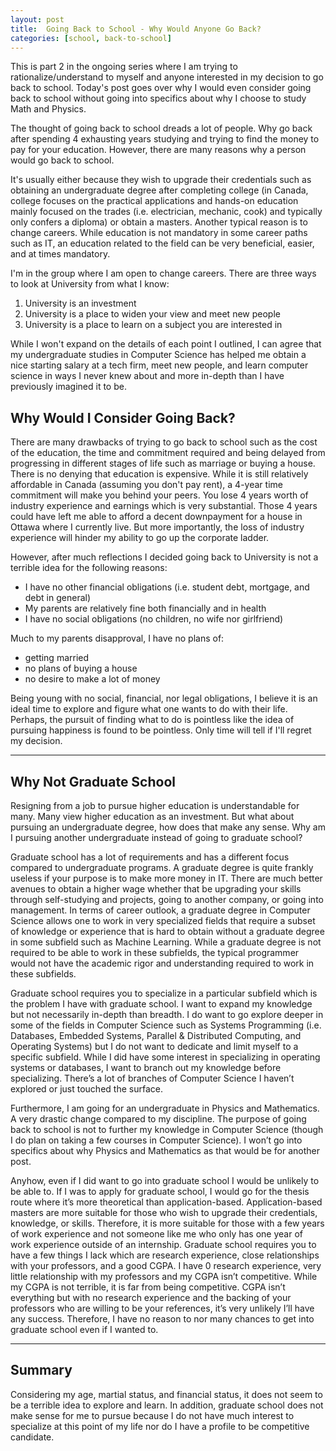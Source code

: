 ```yaml
---
layout: post
title:  Going Back to School - Why Would Anyone Go Back?
categories: [school, back-to-school]
---
```


This is part 2 in the ongoing series where I am trying to 
rationalize/understand to myself and anyone interested in my decision 
to go back to school. Today's post goes over why I would even consider going 
back to school without going into specifics about why I choose to study Math 
and Physics.

The thought of going back to school dreads a lot of people. Why go back after 
spending 4 exhausting years studying and trying to find the money to pay 
for your education. However, there are many reasons why a person would 
go back to school.

It's usually either because they wish to upgrade their 
credentials such as obtaining an
undergraduate degree after completing college (in Canada, college focuses on 
the practical applications and hands-on education mainly focused on the 
trades (i.e. electrician, mechanic, cook) and typically only confers a 
diploma) or obtain a masters. Another typical reason is to change careers. 
While education is not mandatory in some career paths such as IT, 
an education related to the field can be very beneficial, easier, and 
at times mandatory.
                                
I'm in the group where I am open to change careers. 
There are three ways to look at University from what I know:                    
1. University is an investment                                                  
2. University is a place to widen your view and meet new people                 
3. University is a place to learn on a subject you are interested in            
                                                                                
While I won't expand on the details of each point I outlined, I can 
agree that my undergraduate studies in Computer Science has helped 
me obtain a nice starting salary at a tech firm, meet new people, and learn 
computer science in ways I never knew about and more in-depth than I have 
previously imagined it to be.                    

## Why Would I Consider Going Back?

There are many drawbacks of trying to go back to school such as the cost of 
the education, the time and commitment required and being delayed 
from progressing in different stages of life such as marriage or buying a house. 
There is no denying that education is expensive. While it is still relatively 
affordable in Canada (assuming you don't pay rent), a 4-year time commitment 
will make you behind your peers. You lose 4 years worth of 
industry experience and earnings which is very substantial. Those 4 years 
could have left me able to afford a decent downpayment for a house in Ottawa 
where I currently live. But more importantly, the loss of industry experience 
will hinder my ability to go up the corporate ladder.
                                                                                
However, after much reflections I decided going back to University is not a 
terrible idea for the following reasons:
* I have no other financial obligations (i.e. student debt, mortgage, and debt 
in general)                                                                        
* My parents are relatively fine both financially and in health                
* I have no social obligations (no children, no wife nor girlfriend)            

Much to my parents disapproval, I have no plans of: 
* getting married                                                               
* no plans of buying a house
* no desire to make a lot of money
                                                                                
Being young with no social, financial, nor legal obligations, I believe it is 
an ideal time to explore and figure what one wants to do with their life. 
Perhaps, the pursuit of finding what to do is pointless like the 
idea of pursuing happiness is found to be pointless. 
Only time will tell if I'll regret my decision.

---

## Why Not Graduate School

Resigning from a job to pursue higher education is understandable for many. 
Many view higher education as an investment. But what about pursuing an undergraduate degree, how does that make any sense. 
Why am I pursuing another undergraduate instead of going to graduate school?

Graduate school has a lot of requirements and has a different focus compared to undergraduate programs. 
A graduate degree is quite frankly useless if your purpose is to make more money in IT. 
There are much better avenues to obtain a higher wage whether that be upgrading your 
skills through self-studying and projects, going to another company, or going into management. 
In terms of career outlook, a graduate degree in Computer Science allows one to work in very specialized fields that require a 
subset of knowledge or experience that is hard to obtain without a graduate degree in some subfield such as Machine Learning. 
While a graduate degree is not required to be able to work in these subfields, the typical programmer would not have the 
academic rigor and understanding required to work in these subfields. 

Graduate school requires you to specialize in a particular subfield which is the problem I have with graduate school. 
I want to expand my knowledge but not necessarily in-depth than breadth. 
I do want to go explore deeper in some of the fields in Computer Science such as Systems Programming 
(i.e. Databases, Embedded Systems, Parallel & Distributed Computing, and Operating Systems) but I do not want to dedicate and limit myself to a specific subfield. 
While I did have some interest in specializing in operating systems or databases, I want to branch out my knowledge before specializing. 
There’s a lot of branches of Computer Science I haven’t explored or just touched the surface. 

Furthermore, I am going for an undergraduate in Physics and Mathematics. 
A very drastic change compared to my discipline. 
The purpose of going back to school is not to further my knowledge in Computer Science (though I do plan on taking a few courses in Computer Science). 
I won’t go into specifics about why Physics and Mathematics as that would be for another post.

Anyhow, even if I did want to go into graduate school I would be unlikely to be able to. 
If I was to apply for graduate school, I would go for the thesis route where it’s more theoretical than application-based. 
Application-based masters are more suitable for those who wish to upgrade their credentials, knowledge, or skills. 
Therefore, it is more suitable for those with a few years of work experience and not someone like me who only has one year of work experience outside of an internship. 
Graduate school requires you to have a few things I lack which are research experience, close relationships with your professors, and a good CGPA. 
I have 0 research experience, very little relationship with my professors and my CGPA isn’t competitive. 
While my CGPA is not terrible, it is far from being competitive. 
CGPA isn’t everything but with no research experience and the backing of your professors who are willing to be your references, it’s very unlikely I’ll have any success. 
Therefore, I have no reason to nor many chances to get into graduate school even if I wanted to.

---

## Summary

Considering my age, martial status, and financial status, it does not seem to 
be a terrible idea to explore and learn. In addition, graduate school does not 
make sense for me to pursue because I do not have much interest to specialize 
at this point of my life nor do I have a profile to be competitive candidate.


